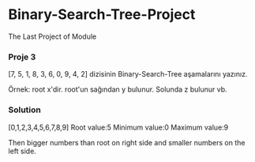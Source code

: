 # Binary-Search-Tree-Project
The Last Project of Module

### Proje 3
[7, 5, 1, 8, 3, 6, 0, 9, 4, 2] dizisinin Binary-Search-Tree aşamalarını yazınız.

Örnek: root x'dir. root'un sağından y bulunur. Solunda z bulunur vb.


### Solution

[0,1,2,3,4,5,6,7,8,9] Root value:5 Minimum value:0 Maximum value:9

Then bigger numbers than root on right side and smaller numbers on the left side.


